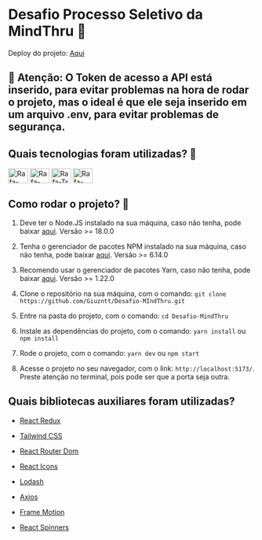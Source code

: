 # Desafio Processo Seletivo da MindThru 🚀

Deploy do projeto: [Aqui](https://desafio-mindthru.vercel.app/)

## 🔑 Atenção: O Token de acesso a API está inserido, para evitar problemas na hora de rodar o projeto, mas o ideal é que ele seja inserido em um arquivo .env, para evitar problemas de segurança.

## Quais tecnologias foram utilizadas? 🤔

<img  align="center" alt="Rafa-React" height="30" width="40" src="https://cdn.jsdelivr.net/gh/devicons/devicon/icons/react/react-original.svg">
    <!-- redux --> 
<img  align="center" alt="Rafa-Redux" height="30" width="40" src="https://cdn.jsdelivr.net/gh/devicons/devicon/icons/redux/redux-original.svg">
    <!-- typescript -->
<img  align="center" alt="Rafa-Ts" height="30" width="40" src="https://cdn.jsdelivr.net/gh/devicons/devicon/icons/typescript/typescript-original.svg">
    <!-- tailwind -->
<img  align="center" alt="Rafa-Tailwind" height="30" width="40" src="https://cdn.jsdelivr.net/gh/devicons/devicon/icons/tailwindcss/tailwindcss-plain.svg">
 <!-- framer-motion -->

## Como rodar o projeto? 🚀

1. Deve ter o Node.JS instalado na sua máquina, caso não tenha, pode baixar [aqui](https://nodejs.org/en/). Versão >= 18.0.0

2. Tenha o gerenciador de pacotes NPM instalado na sua máquina, caso não tenha, pode baixar [aqui](https://www.npmjs.com/get-npm). Versão >= 6.14.0

3. Recomendo usar o gerenciador de pacotes Yarn, caso não tenha, pode baixar [aqui](https://classic.yarnpkg.com/en/docs/install/#windows-stable). Versão >= 1.22.0

4. Clone o repositório na sua máquina, com o comando: `git clone https://github.com/Giuzntt/Desafio-MIndThru.git`

5. Entre na pasta do projeto, com o comando: `cd Desafio-MindThru`

6. Instale as dependências do projeto, com o comando: `yarn install` ou `npm install`

7. Rode o projeto, com o comando: `yarn dev` ou `npm start`

8. Acesse o projeto no seu navegador, com o link: `http://localhost:5173/`. Preste atenção no terminal, pois pode ser que a porta seja outra.

## Quais bibliotecas auxiliares foram utilizadas?

- [React Redux](https://react-redux.js.org/)
- [Tailwind CSS](https://tailwindcss.com/)

- [React Router Dom](https://reactrouter.com/web/guides/quick-start)
- [React Icons](https://react-icons.github.io/react-icons/)
- [Lodash](https://lodash.com/)
- [Axios](https://axios-http.com/docs/intro)
- [Frame Motion](https://www.framer.com/motion/)
- [React Spinners](https://www.npmjs.com/package/react-spinners)
